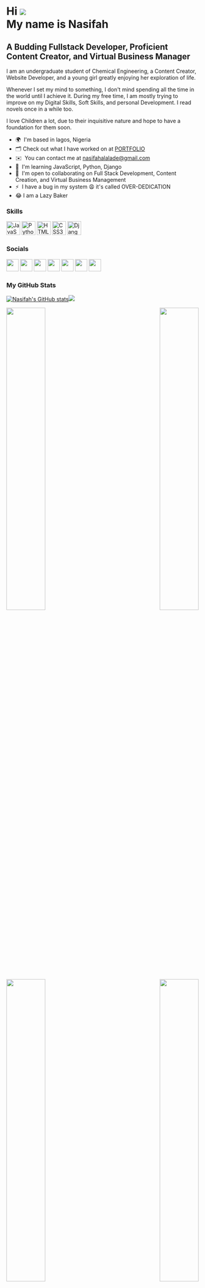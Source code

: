 <!-- ### Hi there 👋 -->

<!--
**Nasifah/Nasifah** is a ✨ _special_ ✨ repository because its `README.md` (this file) appears on your GitHub profile.

Here are some ideas to get you started:

- 🔭 I’m currently working on ...
- 🌱 I’m currently learning ...
- 👯 I’m looking to collaborate on ...
- 🤔 I’m looking for help with ...
- 💬 Ask me about ...
- 📫 How to reach me: ...
- 😄 Pronouns: ...
- ⚡ Fun fact: ...
-->


Hi ![](https://user-images.githubusercontent.com/18350557/176309783-0785949b-9127-417c-8b55-ab5a4333674e.gif)
<br/>My name is Nasifah
===============================================================================================================================

A Budding Fullstack Developer, Proficient Content Creator, and Virtual Business Manager
---------------------------------------------------------------------------------------

I am an undergraduate student of Chemical Engineering, a Content Creator, Website Developer, and a young girl greatly enjoying her exploration of life. 

Whenever I set my mind to something, I don't mind spending all the time in the world until I achieve it. During my free time, I am mostly trying to improve on my Digital Skills, Soft Skills, and personal Development. 
I read novels once in a while too. 

I love Children a lot, due to their inquisitive nature and hope to have a foundation for them soon.

*   🌍  I'm based in lagos, Nigeria
*   🗂️  Check out what I have worked on at [PORTFOLIO](https://drive.google.com/drive/folders/1USNMlAxvgZqZI6dkK8b2_MPozQplDS2v)
*   ✉️  You can contact me at [nasifahalalade@gmail.com](mailto:nasifahalalade@gmail.com)
*   🧠  I'm learning JavaScript, Python, Django
*   🤝  I'm open to collaborating on Full Stack Development, Content Creation, and Virtual Business Management
*   ⚡  I have a bug in my system 😩 it's called OVER-DEDICATION 
*   😂   I am a Lazy Baker 
### Skills<p align="left">
<a href="https://developer.mozilla.org/en-US/docs/Web/JavaScript" target="_blank" rel="noreferrer"><img src="https://raw.githubusercontent.com/danielcranney/readme-generator/main/public/icons/skills/javascript-colored.svg" width="36" height="36" alt="JavaScript" /></a>
                                <a href="https://www.python.org/" target="_blank" rel="noreferrer"><img src="https://raw.githubusercontent.com/danielcranney/readme-generator/main/public/icons/skills/python-colored.svg" width="36" height="36" alt="Python" /></a>
                                <a href="https://developer.mozilla.org/en-US/docs/Glossary/HTML5" target="_blank" rel="noreferrer"><img src="https://raw.githubusercontent.com/danielcranney/readme-generator/main/public/icons/skills/html5-colored.svg" width="36" height="36" alt="HTML5" /></a>
                                <a href="https://www.w3.org/TR/CSS/#css" target="_blank" rel="noreferrer"><img src="https://raw.githubusercontent.com/danielcranney/readme-generator/main/public/icons/skills/css3-colored.svg" width="36" height="36" alt="CSS3" /></a>
                                <a href="https://www.djangoproject.com/" target="_blank" rel="noreferrer"><img src="https://raw.githubusercontent.com/danielcranney/readme-generator/main/public/icons/skills/django-colored.svg" width="36" height="36" alt="Django" /></a>
                                <!-- <a href="https://www.figma.com/" target="_blank" rel="noreferrer"><img src="https://raw.githubusercontent.com/danielcranney/readme-generator/main/public/icons/skills/figma-colored.svg" width="36" height="36" alt="Figma" /></a> -->
                    </p>
                    
 ### Socials
                  
                  
<p align="left">
                          
<a href="https://www.codepen.io/Nastiieee" target="_blank" rel="noreferrer"><img src="https://raw.githubusercontent.com/danielcranney/readme-generator/main/public/icons/socials/codepen.svg" width="32" height="32" /></a>    <a href="https://www.facebook.com/alalade.nasifah" target="_blank" rel="noreferrer"><img src="https://raw.githubusercontent.com/danielcranney/readme-generator/main/public/icons/socials/facebook.svg" width="32" height="32" /></a>
<a href="https://www.github.com/Nasifah" target="_blank" rel="noreferrer"><img src="https://raw.githubusercontent.com/danielcranney/readme-generator/main/public/icons/socials/github.svg" width="32" height="32" /></a>
<a href="http://www.instagram.com/nasifahalalade" target="_blank" rel="noreferrer"><img src="https://raw.githubusercontent.com/danielcranney/readme-generator/main/public/icons/socials/instagram.svg" width="32" height="32" /></a>
<a href="https://www.linkedin.com/in/nasifah-alalade-5591781a5" target="_blank" rel="noreferrer"><img src="https://raw.githubusercontent.com/danielcranney/readme-generator/main/public/icons/socials/linkedin.svg" width="32" height="32" /></a>
<a href="http://www.medium.com/@nasifahalalade" target="_blank" rel="noreferrer"><img src="https://raw.githubusercontent.com/danielcranney/readme-generator/main/public/icons/socials/medium.svg" width="32" height="32" /></a>
<a href="https://www.twitter.com/nasifahalalade" target="_blank" rel="noreferrer"><img src="https://raw.githubusercontent.com/danielcranney/readme-generator/main/public/icons/socials/twitter.svg" width="32" height="32" /></a></p>

### <b>My GitHub Stats</b>
<a href="http://www.github.com/Nasifah"><img src="https://github-readme-stats.vercel.app/api?username=Nasifah&show_icons=true&hide=&count_private=true&title_color=0891b2&text_color=ffffff&icon_color=0891b2&bg_color=1c1917&hide_border=true&show_icons=true" alt="Nasifah's GitHub stats" /></a><a
                      href="http://www.github.com/Nasifah"><img
                  src="https://github-readme-streak-stats.herokuapp.com/?user=Nasifah&stroke=ffffff&background=1c1917&ring=0891b2&fire=0891b2&currStreakNum=ffffff&currStreakLabel=0891b2&sideNums=ffffff&sideLabels=ffffff&dates=ffffff&hide_border=true" /></a>
                  <!--<b>Top Repositories</b>-->
                  <div width="100%" align="center"><a href="https://github.com/Nasifah/responsive_landing_page" align="left"><img align="left" width="45%" src="https://github-readme-stats.vercel.app/api/pin/?username=Nasifah&repo=responsive_landing_page&title_color=0891b2&text_color=ffffff&icon_color=0891b2&bg_color=1c1917&hide_border=true&locale=en" /></a><a href="https://github.com/Nasifah/django_crud" align="right"><img align="right" width="45%" src="https://github-readme-stats.vercel.app/api/pin/?username=Nasifah&repo=django_crud&title_color=0891b2&text_color=ffffff&icon_color=0891b2&bg_color=1c1917&hide_border=true&locale=en" /></a></div><br /><br /><br /><br /><br /><br /><div width="100%" align="center"><a href="https://github.com/Nasifah/responsive_registration_form" align="left"><img align="left" width="45%" src="https://github-readme-stats.vercel.app/api/pin/?username=Nasifah&repo=responsive_registration_form&title_color=0891b2&text_color=ffffff&icon_color=0891b2&bg_color=1c1917&hide_border=true&locale=en" /></a><a href="https://github.com/Nasifah/blog_app" align="right"><img align="right" width="45%" src="https://github-readme-stats.vercel.app/api/pin/?username=Nasifah&repo=blog_app&title_color=0891b2&text_color=ffffff&icon_color=0891b2&bg_color=1c1917&hide_border=true&locale=en" /></a></div>

